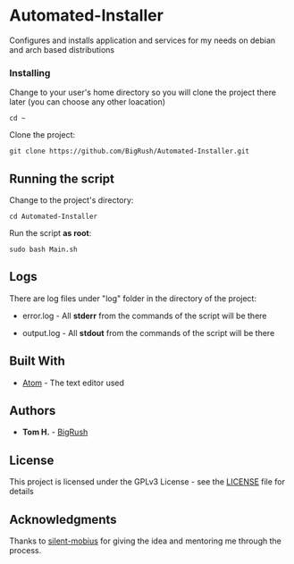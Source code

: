 # Automated-Installer
Configures and installs application and services 
for my needs on debian and arch based distributions




### Installing

Change to your user's home directory
so you will clone the project there later (you can choose any other loacation) 

```
cd ~
```

Clone the project:

```
git clone https://github.com/BigRush/Automated-Installer.git
```



## Running the script

Change to the project's directory:

```
cd Automated-Installer
```

Run the script **as root**:


```
sudo bash Main.sh
```


## Logs
There are log files under "log" folder in the directory of the project: 
 * error.log - All **stderr** from the commands of the script will be there
 
 * output.log - All **stdout** from the commands of the script will be there




## Built With

* [Atom](https://atom.io/) - The text editor used


## Authors

* **Tom H.** - [BigRush](https://github.com/bigrush)


## License

This project is licensed under the GPLv3 License - see the [LICENSE](https://github.com/chn555/timestamp/blob/master/LICENSE) file for details


## Acknowledgments

Thanks to [silent-mobius](https://github.com/silent-mobius) for giving the idea and mentoring me through the process.
